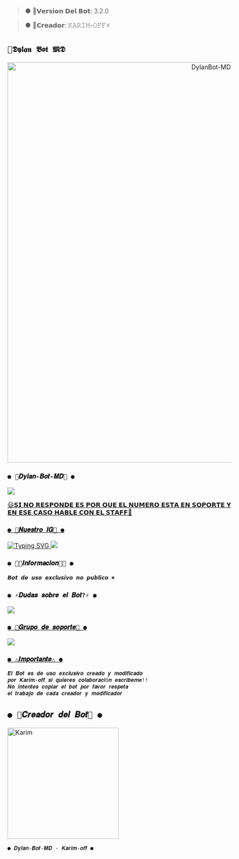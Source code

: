 >● 🧸𝗩𝗲𝗿𝘀𝗶𝗼𝗻 𝗗𝗲𝗹 𝗕𝗼𝘁: 3.2.0 

>● 🧸𝗖𝗿𝗲𝗮𝗱𝗼𝗿: 𝙺𝙰𝚁𝙸𝙼-𝙾𝙵𝙵⚡

## `🧸𝕯𝖞𝖑𝖆𝖓 𝕭𝖔𝖙 𝕸𝕯` 
<p align="center">
<img src="https://telegra.ph/file/b43195a12b0ec71a61e92.jpg" alt="DylanBot-MD" width="900"/>
</p>




### `● 🧸𝑫𝒚𝒍𝒂𝒏-𝑩𝒐𝒕-𝑴𝑫🧸 ●`
<a href="https://api.whatsapp.com/send/?phone=59160270345&text=/estado&type=phone_number&app_absent=0" target="blank"><img src="https://img.shields.io/badge/BOT_OFICIAL-25D366?style=for-the-badge&logo=whatsapp&logoColor=white" />

😃𝗦𝗜 𝗡𝗢 𝗥𝗘𝗦𝗣𝗢𝗡𝗗𝗘 𝗘𝗦 𝗣𝗢𝗥 𝗤𝗨𝗘 𝗘𝗟 𝗡𝗨𝗠𝗘𝗥𝗢 𝗘𝗦𝗧𝗔 𝗘𝗡 𝗦𝗢𝗣𝗢𝗥𝗧𝗘 𝗬 𝗘𝗡 𝗘𝗦𝗘 𝗖𝗔𝗦𝗢 𝗛𝗔𝗕𝗟𝗘 𝗖𝗢𝗡 𝗘𝗟 𝗦𝗧𝗔𝗙𝗙💖


### `● 🫧𝑵𝒖𝒆𝒔𝒕𝒓𝒐 𝑰𝑮🫧 ●`

![Typing SVG](https://readme-typing-svg.demolab.com?font=Fira+Code&pause=1000&color=00CB22&width=435&lines=Sígueme+En+Instagram;No+seas+malx%3A3;)
<a href="https://www.instagram.com/usxr_angelito?igsh=OGY1bGE1d3EyY212" target="blank"><img src="https://img.shields.io/badge/INSTAGRAM-25D366?style=for-the-badge&logo=Instagram&logoColor=white" />
</a>


### `● 👨‍💻𝑰𝒏𝒇𝒐𝒓𝒎𝒂𝒄𝒊𝒐𝒏👨‍💻 ●` 

```bash
𝘽𝙤𝙩 𝙙𝙚 𝙪𝙨𝙤 𝙚𝙭𝙘𝙡𝙪𝙨𝙞𝙫𝙤 𝙣𝙤 𝙥𝙪𝙗𝙡𝙞𝙘𝙤 ✖️
```

 ### `● ⚡𝑫𝒖𝒅𝒂𝒔 𝒔𝒐𝒃𝒓𝒆 𝒆𝒍 𝑩𝒐𝒕?⚡ ●`
<a href="http://wa.me/59168683798" target="blank"><img src="https://img.shields.io/badge/KARIM_CREADOR-25D366?style=for-the-badge&logo=whatsapp&logoColor=white" />

### `● 📄𝑮𝒓𝒖𝒑𝒐 𝒅𝒆 𝒔𝒐𝒑𝒐𝒓𝒕𝒆📄 ●`
<a href="https://chat.whatsapp.com/LcFTUnvu0Tw1tCnA2ybdR6" target="blank"><img src="https://img.shields.io/badge/GRUPO_DE_SOPORTE-25D366?style=for-the-badge&logo=whatsapp&logoColor=white" />

### `● ⚠️𝑰𝒎𝒑𝒐𝒓𝒕𝒂𝒏𝒕𝒆⚠️ ●` 

```bash
𝑬𝒍 𝑩𝒐𝒕 𝒆𝒔 𝒅𝒆 𝒖𝒔𝒐 𝒆𝒙𝒄𝒍𝒖𝒔𝒊𝒗𝒐 𝒄𝒓𝒆𝒂𝒅𝒐 𝒚 𝒎𝒐𝒅𝒊𝒇𝒊𝒄𝒂𝒅𝒐 
𝒑𝒐𝒓 𝑲𝒂𝒓𝒊𝒎-𝒐𝒇𝒇 𝒔𝒊 𝒒𝒖𝒊𝒆𝒓𝒆𝒔 𝒄𝒐𝒍𝒂𝒃𝒐𝒓𝒂𝒄𝒊ó𝒏 𝒆𝒔𝒄𝒓𝒊𝒃𝒆𝒎𝒆!! 
𝑵𝒐 𝒊𝒏𝒕𝒆𝒏𝒕𝒆𝒔 𝒄𝒐𝒑𝒊𝒂𝒓 𝒆𝒍 𝒃𝒐𝒕 𝒑𝒐𝒓 𝒇𝒂𝒗𝒐𝒓 𝒓𝒆𝒔𝒑𝒆𝒕𝒂 
𝒆𝒍 𝒕𝒓𝒂𝒃𝒂𝒋𝒐 𝒅𝒆 𝒄𝒂𝒅𝒂 𝒄𝒓𝒆𝒂𝒅𝒐𝒓 𝒚 𝒎𝒐𝒅𝒊𝒇𝒊𝒄𝒂𝒅𝒐𝒓
```


## `● 🧸𝑪𝒓𝒆𝒂𝒅𝒐𝒓 𝒅𝒆𝒍 𝑩𝒐𝒕🧸 ●` 
<a href="https://github.com/Karim-off"><img src="https://github.com/Karim-off.png" width="250" height="250" alt="Karim"/></a>
  


  
`● 𝑫𝒚𝒍𝒂𝒏-𝑩𝒐𝒕-𝑴𝑫 - 𝑲𝒂𝒓𝒊𝒎-𝒐𝒇𝒇 ●`
